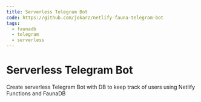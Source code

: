 ```yaml
---
title: Serverless Telegram Bot
code: https://github.com/jokarz/netlify-fauna-telegram-bot
tags: 
  - faunadb
  - telegram
  - serverless
---
```


# Serverless Telegram Bot

Create serverless Telegram Bot with DB to keep track of users using Netlify Functions and FaunaDB
